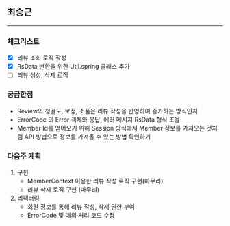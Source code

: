 ## 최승근

---

### 체크리스트

- [x]  리뷰 조회 로직 작성
- [x]  RsData 변환을 위한 Util.spring 클래스 추가
- [ ]  리뷰 성성, 삭제 로직

### 궁금한점

- Review의 청결도, 보정, 소품은 리뷰 작성을 반영하여 증가하는 방식인지
- ErrorCode 의 Error 객체와 응답, 에러 메시지 RsData 형식 조율
- Member Id를 얻어오기 위해 Session 방식에서 Member 정보를 가져오는 것처럼 API 방법으로 정보를 가져올 수 있는 방법 확인하기

### 다음주 계획

1. 구현
    - MemberContext 이용한 리뷰 작성 로직 구현(마무리)
    - 리뷰 삭제 로직 구현 (마무리)
2. 리팩터링
    - 회원 정보를 통해 리뷰 작성, 삭제 권한 부여
    - ErrorCode 및 예외 처리 코드 수정
